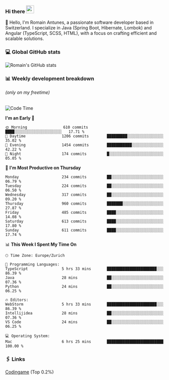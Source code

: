 ### Hi there <img src="https://media.giphy.com/media/hvRJCLFzcasrR4ia7z/giphy.gif" width="25px" height="25px">

👋 Hello, I'm Romain Antunes, a passionate software developer based in Switzerland. I specialize in Java (Spring Boot, Hibernate, Lombok) and Angular (TypeScript, SCSS, HTML), with a focus on crafting efficient and scalable solutions.

### 💻 Global GitHub stats
![Romain's GitHub stats](https://github-readme-streak-stats.herokuapp.com/?user=romainantunes&theme=dark)


### 📊 Weekly development breakdown 
###### *(only on my freetime)*

<!--START_SECTION:wakastats-->
![Code Time](http://img.shields.io/badge/Code%20Time-1%2C703%20hrs%2026%20mins-blue)

**I'm an Early 🐤** 

```text
🌞 Morning                610 commits         ████░░░░░░░░░░░░░░░░░░░░░   17.71 % 
🌆 Daytime                1206 commits        █████████░░░░░░░░░░░░░░░░   35.02 % 
🌃 Evening                1454 commits        ███████████░░░░░░░░░░░░░░   42.22 % 
🌙 Night                  174 commits         █░░░░░░░░░░░░░░░░░░░░░░░░   05.05 % 
```
📅 **I'm Most Productive on Thursday** 

```text
Monday                   234 commits         ██░░░░░░░░░░░░░░░░░░░░░░░   06.79 % 
Tuesday                  224 commits         ██░░░░░░░░░░░░░░░░░░░░░░░   06.50 % 
Wednesday                317 commits         ██░░░░░░░░░░░░░░░░░░░░░░░   09.20 % 
Thursday                 960 commits         ███████░░░░░░░░░░░░░░░░░░   27.87 % 
Friday                   485 commits         ████░░░░░░░░░░░░░░░░░░░░░   14.08 % 
Saturday                 613 commits         ████░░░░░░░░░░░░░░░░░░░░░   17.80 % 
Sunday                   611 commits         ████░░░░░░░░░░░░░░░░░░░░░   17.74 % 
```


📊 **This Week I Spent My Time On** 

```text
🕑︎ Time Zone: Europe/Zurich

💬 Programming Languages: 
TypeScript               5 hrs 33 mins       ██████████████████████░░░   86.39 % 
Java                     28 mins             ██░░░░░░░░░░░░░░░░░░░░░░░   07.36 % 
Python                   24 mins             ██░░░░░░░░░░░░░░░░░░░░░░░   06.25 % 

🔥 Editors: 
WebStorm                 5 hrs 33 mins       ██████████████████████░░░   86.39 % 
Intellijidea             28 mins             ██░░░░░░░░░░░░░░░░░░░░░░░   07.36 % 
VS Code                  24 mins             ██░░░░░░░░░░░░░░░░░░░░░░░   06.25 % 

💻 Operating System: 
Mac                      6 hrs 25 mins       █████████████████████████   100.00 % 
```


<!--END_SECTION:wakastats-->

### 🖇 Links

[Codingame](https://www.codingame.com/profile/defc3ee5279aecc1bb6114e1f994ea9b3325423) (Top 0.2%)
